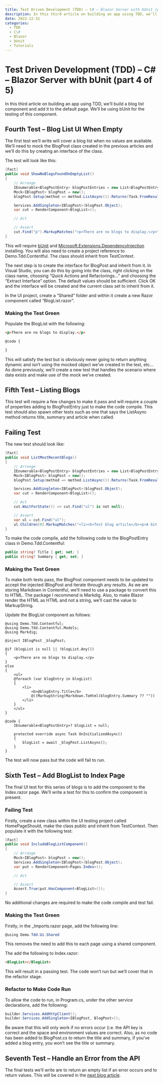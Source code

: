 ```yaml
---
title: Test Driven Development (TDD) – C# – Blazor Server with bUnit (part 4 of 5)
description: In this third article on building an app using TDD, we’ll build a blog list component and add it to the default page. We’ll be using bUnit for the testing of this component.
date: 2022-12-31
categories:
  - TDD
  - C\#
  - Blazor
  - bUnit
  - Tutorials
---
```

# Test Driven Development (TDD) – C# – Blazor Server with bUnit (part 4 of 5)

In this third article on building an app using TDD, we’ll build a blog list component and add it to the default page. We’ll be using bUnit for the testing of this component.

## Fourth Test – Blog List UI When Empty
The first test we’ll write will cover a blog list when no values are available. We’ll need to mock the BlogPost class created in the previous articles and we’ll do this by creating an interface of the class.

The test will look like this:

```csharp
[Fact]
public void ShowNoBlogsFoundOnEmptyList()
{
	// Arrange
	IEnumerable<BlogPostEntry> blogPostEntries = new List<BlogPostEntry>();
	Mock<IBlogPost> blogPost = new();
	blogPost.Setup(method => method.ListAsync()).Returns(Task.FromResult(blogPostEntries));

	Services.AddSingleton<IBlogPost>(blogPost.Object);
	var cut = RenderComponent<BlogList>();

	// Act

	// Assert
	cut.Find("p").MarkupMatches("<p>There are no blogs to display.</p>");
}
```

This will require [bUnit](https://www.nuget.org/packages/bunit/) and [Microsoft.Extensions.DependencyInjection](https://www.nuget.org/packages/Microsoft.Extensions.DependencyInjection/7.0.0?_src=template) installing. You will also need to create a project reference to Demo.Tdd.Contentful. The class should inherit from TestContext.

The next step is to create the interface for BlogPost and inherit from it. In Visual Studio, you can do this by going into the class, right clicking on the class name, choosing “Quick Actions and Refactorings…” and choosing the “Extract Interface” option. The default values should be sufficient. Click OK and the interface will be created and the current class set to inherit from it.

In the UI project, create a “Shared” folder and within it create a new Razor component called “BlogList.razor”.

### Making the Test Green

Populate the BlogList with the following:

```html
<p>There are no blogs to display.</p>

@code {

}
```

This will satisfy the test but is obviously never going to return anything dynamic and isn’t using the mocked object we’ve created in the test, etc… As done previously, we’ll create a new test that handles the scenario where data exists and make use of the mock we’ve created.

## Fifth Test – Listing Blogs

This test will require a few changes to make it pass and will require a couple of properties adding to BlogPostEntry just to make the code compile. This test should also spawn other tests such as one that says the ListAsync method returns title, summary and article when called.

## Failing Test

The new test should look like:

```csharp
[Fact]
public void ListMostRecentBlogs()
{
	// Arrange
	IEnumerable<BlogPostEntry> blogPostEntries = new List<BlogPostEntry>() { new BlogPostEntry() { Title = "Test blog article", Summary = "A bit of blurb with some __bold__ text." } };
	Mock<IBlogPost> blogPost = new();
	blogPost.Setup(method => method.ListAsync()).Returns(Task.FromResult(blogPostEntries));

	Services.AddSingleton<IBlogPost>(blogPost.Object);
	var cut = RenderComponent<BlogList>();

	// Act
	cut.WaitForState(() => cut.Find("ul") is not null);

	// Assert
	var ul = cut.Find("ul");
	ul.Children[0].MarkupMatches("<li><b>Test blog article</b><p>A bit of blurb with some <strong>bold</strong> text.</p></li>");
}
```

To make the code compile, add the following code to the BlogPostEntry class in Demo.Tdd.Contentful:

```csharp
public string? Title { get; set; }
public string? Summary { get; set; }
```

### Making the Test Green

To make both tests pass, the BlogPost component needs to be updated to accept the injected IBlogPost and iterate through any results. As we are storing Markdown in Contentful, we’ll need to use a package to convert this to HTML. The package I recommend is Markdig. Also, to make Blazor render the HTML as HTML and not a string, we’ll cast the value to MarkupString.

Update the BlogList component as follows:

```cshtml
@using Demo.Tdd.Contentful;
@using Demo.Tdd.Contentful.Models;
@using Markdig;

@inject IBlogPost _blogPost;

@if (blogList is null || !blogList.Any())
{
    <p>There are no blogs to display.</p>
}
else
{
    <ul>
    @foreach (var blogEntry in blogList)
    {
        <li>
            <b>@blogEntry.Title</b>
            @((MarkupString)Markdown.ToHtml(blogEntry.Summary ?? ""))
        </li>
    }
    </ul>
}

@code {
    IEnumerable<BlogPostEntry>? blogList = null;

    protected override async Task OnInitializedAsync()
    {
        blogList = await _blogPost.ListAsync();
    }
}
```

The test will now pass but the code will fail to run.

## Sixth Test – Add BlogList to Index Page

The final UI test for this series of blogs is to add the component to the Index.razor page. We’ll write a test for this to confirm the component is present.

### Failing Test

Firstly, create a new class within the UI testing project called HomePageShould, make the class public and inherit from TestContext. Then populate it with the following test:

```csharp
[Fact]
public void IncludeBlogListComponent()
{
    // Arrange
    Mock<IBlogPost> blogPost = new();
    Services.AddSingleton<IBlogPost>(blogPost.Object);
    var put = RenderComponent<Pages.Index>();

    // Act

    // Assert
    Assert.True(put.HasComponent<BlogList>());
}
```

No additional changes are required to make the code compile and test fail.

### Making the Test Green

Firstly, in the _Imports.razor page, add the following line:

```csharp
@using Demo.Tdd.Ui.Shared
```

This removes the need to add this to each page using a shared component.

The add the following to Index.razor:

```html
<BlogList></BlogList>
```

This will result in a passing test. The code won’t run but we’ll cover that in the refactor stage.

### Refactor to Make Code Run

To allow the code to run, in Program.cs, under the other service declarations, add the following:

```csharp
builder.Services.AddHttpClient();
builder.Services.AddSingleton<IBlogPost, BlogPost>();
```

Be aware that this will only work if no errors occur (i.e. the API key is correct and the space and environment values are correct. Also, as no code has been added to BlogPost.cs to return the title and summary, if you’ve added a blog entry, you won’t see the title or summary.

## Seventh Test – Handle an Error from the API
The final tests we’ll write are to return an empty list if an error occurs and to return values. This will be covered in the [next blog article](2022-12-31-Test-Driven-Development-with-csharp-part-5-Finishing-the-app.md).